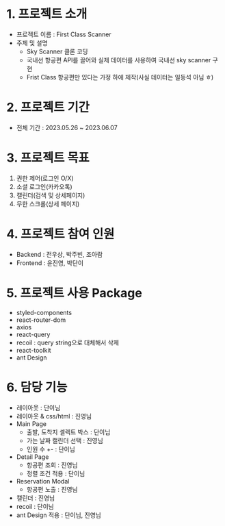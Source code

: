 # 1. 프로젝트 소개
- 프로젝트 이름 : First Class Scanner
- 주제 및 설명
    * Sky Scanner 클론 코딩
    * 국내선 항공편 API를 끌어와 실제 데이터를 사용하여 국내선 sky scanner 구현
    * Frist Class 항공편만 있다는 가정 하에 제작(사실 데이터는 일등석 아님 ㅎ)

# 2. 프로젝트 기간
- 전체 기간 : 2023.05.26 ~ 2023.06.07

# 3. 프로젝트 목표
1. 권한 제어(로그인 O/X)
2. 소셜 로그인(카카오톡)
3. 캘린더(검색 및 상세페이지)
4. 무한 스크롤(상세 페이지)

# 4. 프로젝트 참여 인원
- Backend : 전우상, 박주빈, 조아람
- Frontend : 윤진영, 박단이

# 5. 프로젝트 사용 Package
- styled-components
- react-router-dom 
- axios
- react-query
- recoil : query string으로 대체해서 삭제
- react-toolkit
- ant Design

# 6. 담당 기능
- 레이아웃 : 단이님
- 레이아웃 & css/html : 진영님
- Main Page 
    * 출발, 도착지 셀렉트 박스 : 단이님
    * 가는 날짜 캘린더 선택 : 진영님
    * 인원 수 +- : 단이님
- Detail Page
    * 항공편 조회 : 진영님
    * 정렬 조건 적용 : 단이님
- Reservation Modal
    * 항공편 노출 : 진영님
- 캘린더 : 진영님
- recoil : 단이님
- ant Design 적용 : 단이님, 진영님
